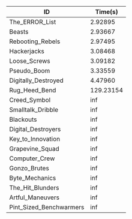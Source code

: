 |ID|Time(s)|
|-|-|
|The_ERROR_List|2.92895|
|Beasts|2.93667|
|Rebooting_Rebels|2.97495|
|Hackerjacks|3.08468|
|Loose_Screws|3.09182|
|Pseudo_Boom|3.33559|
|Digitally_Destroyed|4.47960|
|Rug_Heed_Bend|129.23154|
|Creed_Symbol|inf|
|Smalltalk_Dribble|inf|
|Blackouts|inf|
|Digital_Destroyers|inf|
|Key_to_Innovation|inf|
|Grapevine_Squad|inf|
|Computer_Crew|inf|
|Gonzo_Brutes|inf|
|Byte_Mechanics|inf|
|The_Hit_Blunders|inf|
|Artful_Maneuvers|inf|
|Pint_Sized_Benchwarmers|inf|
